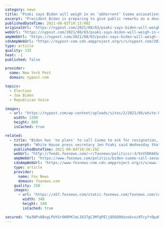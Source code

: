 ```yaml
---
category: news
title: "Psaki says Biden will weigh in on ‘abhorrent’ Cuomo accusations ‘later’"
excerpt: "President Biden is preparing to give public remarks on a devastating report that found Gov. Andrew Cuomo sexually harassed 11 women, White House Press Secretary Jen Psaki said."
publishedDateTime: 2021-08-03T19:13:00Z
originalUrl: "https://nypost.com/2021/08/03/psaki-says-biden-will-weigh-in-on-cuomo-accusations-later/"
webUrl: "https://nypost.com/2021/08/03/psaki-says-biden-will-weigh-in-on-cuomo-accusations-later/"
ampWebUrl: "https://nypost.com/2021/08/03/psaki-says-biden-will-weigh-in-on-cuomo-accusations-later/amp/"
cdnAmpWebUrl: "https://nypost-com.cdn.ampproject.org/c/s/nypost.com/2021/08/03/psaki-says-biden-will-weigh-in-on-cuomo-accusations-later/amp/"
type: article
quality: 135
heat: -1
published: false

provider:
  name: New York Post
  domain: nypost.com

topics:
  - Election
  - Joe Biden
  - Republican Voice

images:
  - url: "https://nypost.com/wp-content/uploads/sites/2/2021/08/white-house-cuomo-hp.jpg?quality=90&strip=all&w=1200"
    width: 1200
    height: 800
    isCached: true

related:
  - title: "Biden has 'no plans' to call Cuomo to ask for resignation, won't weigh in on New York impeachment: Psaki"
    excerpt: "White House press secretary Jen Psaki said Wednesday that President Biden has \"no plans\" to personally call embattled New York Gov. Andrew Cuomo and ask for his resignation."
    publishedDateTime: 2021-08-04T18:26:29Z
    webUrl: "http://feeds.foxnews.com/~r/foxnews/politics/~3/9zV5DK66Smg/biden-cuomo-call-sexual-harassment-impeachment-resignation-psaki"
    ampWebUrl: "https://www.foxnews.com/politics/biden-cuomo-call-sexual-harassment-impeachment-resignation-psaki.amp"
    cdnAmpWebUrl: "https://www-foxnews-com.cdn.ampproject.org/c/s/www.foxnews.com/politics/biden-cuomo-call-sexual-harassment-impeachment-resignation-psaki.amp"
    type: article
    provider:
      name: Fox News
      domain: foxnews.com
    quality: 158
    images:
      - url: "https://a57.foxnews.com/static.foxnews.com/foxnews.com/content/uploads/2020/01/340/340/Screen-Shot-2020-01-15-at-11.36.03-AM.png?ve=1&tl=1"
        width: 340
        height: 340
        isCached: true

secured: "Kw3NPv6BvgLPUYSrOH0PKlmLI637gC3MfqPEljQ56Q99zookvsz9Tcyf+DpaMStZcW5A9yV+NNIc+Su2MVj49vfj/2F5K6mg/3AygPFxpSEYcNSYhVp+xnwvxhIpd+YqlyaXlkXD+D+S+RVv06mbc0Q8W+NN0DTJRCfiK+rfhCJ89zrnw4vk8r2vRPVR37m60x4uOPMTLVOkEBFBfypLC9l2cFoolyolPC3M0uu3be89txPS3K55ahafP32s8Y2mZqWu09V0uRiy0v1JhCQMT+r6sRKb4PnbibmhN9/1qmQfK2c5luYSBG//6/zxqWPnzOTQICRHfE/iQeqGFOi90Ckdrza3DY4wvfSf6yDyJxk=;J03YiKktrBpY9WPzhzNUXA=="
---
```


